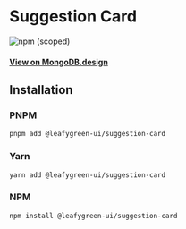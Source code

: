 # Suggestion Card

![npm (scoped)](https://img.shields.io/npm/v/@leafygreen-ui/suggestion-card.svg)

#### [View on MongoDB.design](https://www.mongodb.design/component/suggestion-card/live-example/)

## Installation

### PNPM

```shell
pnpm add @leafygreen-ui/suggestion-card
```

### Yarn

```shell
yarn add @leafygreen-ui/suggestion-card
```

### NPM

```shell
npm install @leafygreen-ui/suggestion-card
```
